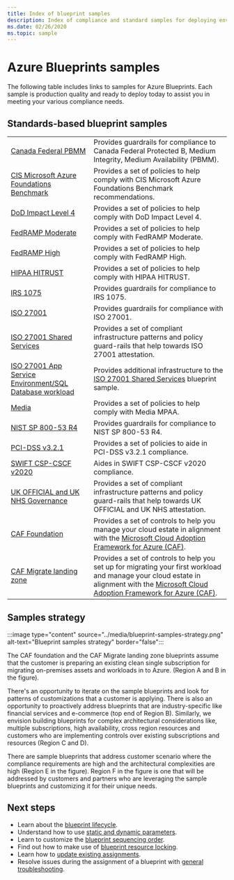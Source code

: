 ```yaml
---
title: Index of blueprint samples
description: Index of compliance and standard samples for deploying environments, policies, and Cloud Adoptions Framework foundations with Azure Blueprints.
ms.date: 02/26/2020
ms.topic: sample
---
```

# Azure Blueprints samples

The following table includes links to samples for Azure Blueprints. Each sample is production
quality and ready to deploy today to assist you in meeting your various compliance needs.

## Standards-based blueprint samples

|  |  |
|---------|---------|
| [Canada Federal PBMM](./canada-federal-pbmm/index.md) | Provides guardrails for compliance to Canada Federal Protected B, Medium Integrity, Medium Availability (PBMM). |
| [CIS Microsoft Azure Foundations Benchmark](./cis-azure-1.1.0/index.md)| Provides a set of policies to help comply with CIS Microsoft Azure Foundations Benchmark recommendations. |
| [DoD Impact Level 4](./dod-impact-level-4/index.md) | Provides a set of policies to help comply with DoD Impact Level 4. |
| [FedRAMP Moderate](./fedramp-m/index.md) | Provides a set of policies to help comply with FedRAMP Moderate. |
| [FedRAMP High](./fedramp-h/index.md) | Provides a set of policies to help comply with FedRAMP High. |
| [HIPAA HITRUST](./HIPAA-HITRUST/index.md) | Provides a set of policies to help comply with HIPAA HITRUST. |
| [IRS 1075](./irs-1075/index.md) | Provides guardrails for compliance to IRS 1075.|
| [ISO 27001](./iso27001/index.md) | Provides guardrails for compliance with ISO 27001. |
| [ISO 27001 Shared Services](./iso27001-shared/index.md) | Provides a set of compliant infrastructure patterns and policy guard-rails that help towards ISO 27001 attestation. |
| [ISO 27001 App Service Environment/SQL Database workload](./iso27001-ase-sql-workload/index.md) | Provides additional infrastructure to the [ISO 27001 Shared Services](./iso27001-shared/index.md) blueprint sample. |
| [Media](./media/index.md) | Provides a set of policies to help comply with Media MPAA. |
| [NIST SP 800-53 R4](./nist-sp-800-53-rev4/index.md) | Provides guardrails for compliance to NIST SP 800-53 R4. |
| [PCI-DSS v3.2.1](./pci-dss-3.2.1/index.md) | Provides a set of policies to aide in PCI-DSS v3.2.1 compliance. |
| [SWIFT CSP-CSCF v2020](./swift-2020/index.md) | Aides in SWIFT CSP-CSCF v2020 compliance. |
| [UK OFFICIAL and UK NHS Governance](./ukofficial/index.md) | Provides a set of compliant infrastructure patterns and policy guard-rails that help towards UK OFFICIAL and UK NHS attestation. |
| [CAF Foundation](./caf-foundation/index.md) | Provides a set of controls to help you manage your cloud estate in alignment with the [Microsoft Cloud Adoption Framework for Azure (CAF)](/azure/architecture/cloud-adoption/governance/journeys/index). |
| [CAF Migrate landing zone](./caf-migrate-landing-zone/index.md) | Provides a set of controls to help you set up for migrating your first workload and manage your cloud estate in alignment with the [Microsoft Cloud Adoption Framework for Azure (CAF)](/azure/architecture/cloud-adoption/migrate/index). |

## Samples strategy

:::image type="content" source="../media/blueprint-samples-strategy.png" alt-text="Blueprint samples strategy" border="false":::

The CAF foundation and the CAF Migrate landing zone blueprints assume that the customer is preparing
an existing clean single subscription for migrating on-premises assets and workloads in to Azure.
(Region A and B in the figure).  

There's an opportunity to iterate on the sample blueprints and look for patterns of customizations
that a customer is applying. There is also an opportunity to proactively address blueprints that are
industry-specific like financial services and e-commerce (top end of Region B). Similarly, we
envision building blueprints for complex architectural considerations like, multiple subscriptions,
high availability, cross region resources and customers who are implementing controls over existing
subscriptions and resources (Region C and D).

There are sample blueprints that address customer scenario where the compliance requirements are
high and the architectural complexities are high (Region E in the figure). Region F in the figure is
one that will be addressed by customers and partners who are leveraging the sample blueprints and
customizing it for their unique needs.

## Next steps

- Learn about the [blueprint lifecycle](../concepts/lifecycle.md).
- Understand how to use [static and dynamic parameters](../concepts/parameters.md).
- Learn to customize the [blueprint sequencing order](../concepts/sequencing-order.md).
- Find out how to make use of [blueprint resource locking](../concepts/resource-locking.md).
- Learn how to [update existing assignments](../how-to/update-existing-assignments.md).
- Resolve issues during the assignment of a blueprint with [general troubleshooting](../troubleshoot/general.md).
